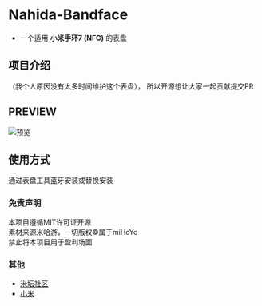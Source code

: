 # Nahida-Bandface
* 一个适用 **小米手环7 (NFC)** 的表盘

## 项目介绍
（我个人原因没有太多时间维护这个表盘），
所以开源想让大家一起贡献提交PR

## PREVIEW
![预览](../master/assets/preview_cn.png)

## 使用方式
通过表盘工具蓝牙安装或替换安装

### 免责声明
本项目遵循MIT许可证开源<br>
素材来源米哈游，一切版权©️属于miHoYo<br>
禁止将本项目用于盈利场面

### 其他
* [米坛社区](https://bandbbs.cn)
* [小米](https://mi.com)

